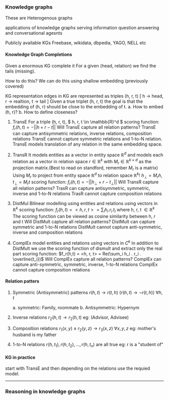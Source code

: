 ### Knowledge graphs

These are Heterogenous graphs

applications of knowledge graphs
serving information
question answering and conversational agesnts

Publicly available KGs
Freebase, wikidata, dbpedia, YAGO, NELL etc

#### Knowledge Graph Completions

Given a enormous KG complete it
For a given (head, relation) we find the tails (missing).

How to do this?
We can do this using shallow embedding (previously covered)

KG representation
edges in KG are represented as triples (h, r, t)
[ h -> head, r -> realtion, t -> tail ]
Given a true triplet (h, r, t) the goal is that the embedding of (h, r) should be close to the embedding of t.
a. How to embed (h, r)?
b. How to define closeness?


1. TransE
    For a triple (h, r, t), $ h, r, t \in  \mathbb{R}^d $
    scoring function: $f_r(h,t) = -||h + r - t||$
    Will TransE capture all relation patterns?
    TransE can capture  antisymmetric relations, inverse relations, composition relations
    TransE cannot capture symmetric relations and 1-to-N relation.
    TransE models translation of any relation in the same embedding space.

2. TransR
    It models entities as a vector in entity space $\mathbb{R}^d$ and models each relation as a vector in relation space $r \in \mathbb{R}^k$ with $M_r \in \mathbb{R}^{k \times d}$ as the projection matrix.(Best to read on standford, remember $M_r$ is a matrix)
    Using $M_r$ to project from entity space $\mathbb{R}^d$ to relation space $\mathbb{R}^k$!
    $h_{\perp} = M_rh, t_{\perp} = M_rt$
    scoring function: $f_r(h,t) = -||h_{\perp} + r - t_{\perp}||$
    Will TransR capture all relation patterns?
    TrasR can capture antisymmetric, symmetric, inverse and 1-to-N relations
    TrasR cannot capture composition relations

3. DistMul
    Bilinear modelling using entities and relations using vectors in $\mathbb{R}^k$
    scoring function: $f_r(h,t) = <h, r, t> = \sum_i h_i . r_i . t_i$
    where h, r, t $\in \mathbb{R}^k$
    The scoring function can be viewed as cosine similarity between h, r and t
    Will DistMult capture all relation patterns?
    DistMult can capture symmetric  and 1-to-N relations
    DistMult cannot capture anti-symmetric, inverse and composition relations

4. ComplEx
    model entities and relations using vectors in $C^k$
    In addition to DistMult we use the scoring function of dismult and extract only the real part
    scoring function: $f_r(h,t) = <h, r, t> = Re(\sum_i h_i . r_i . \overline{t_i})$
    Will ComplEx capture all relation patterns?
    ComplEx can capture anti-symmetric, symmetric, inverse, 1-to-N relations
    ComplEx cannot capture composition relations

#### Relation patters

1. Symmetric (Antisymmetric) patterns
    $r(h, t) \rightarrow r(t, h) \ (r(h, t) \rightarrow \neg r(t,h)) \ \forall h, t$

    a. symmetric: Family, roommate
    b. Antisymmetric: Hypernym

2. Inverse relations
    $r_2(h, t) \rightarrow r_2(h, t)$
    eg: (Advisor, Advisee)

3. Composition relations
    $r_1(x, y) \wedge r_2(y, z) \rightarrow r_3(x, z) \ \forall x, y, z$
    eg: mother's husband is my father

4. 1-to-N relations
    $r(h, t_1), r(h, t_2), ..., r(h, t_n)$ are all true
    eg: r is a "student of"

#### KG in practice
start with TransE and then depending on the relations use the requied model.

---

### Reasoning in knowledge graphs


